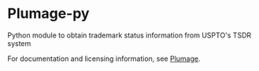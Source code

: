 Plumage-py
==========

Python module to obtain trademark status information from USPTO's TSDR system

For documentation and licensing information, see [Plumage](https://github.com/codingatty/Plumage).
